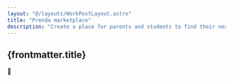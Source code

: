 ```yaml
---
layout: "@/layouts/WorkPostLayout.astro"
title: "Prenda marketplace"
description: "Create a place for parents and students to find their next microschool guide."
---
```


## {frontmatter.title}

🚧
